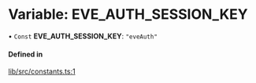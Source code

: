 # Variable: EVE_AUTH_SESSION_KEY

• `Const` **EVE_AUTH_SESSION_KEY**: `"eveAuth"`

#### Defined in

[lib/src/constants.ts:1](https://github.com/joonashak/nestjs-eve-auth/blob/2fa8073/lib/src/constants.ts#L1)
